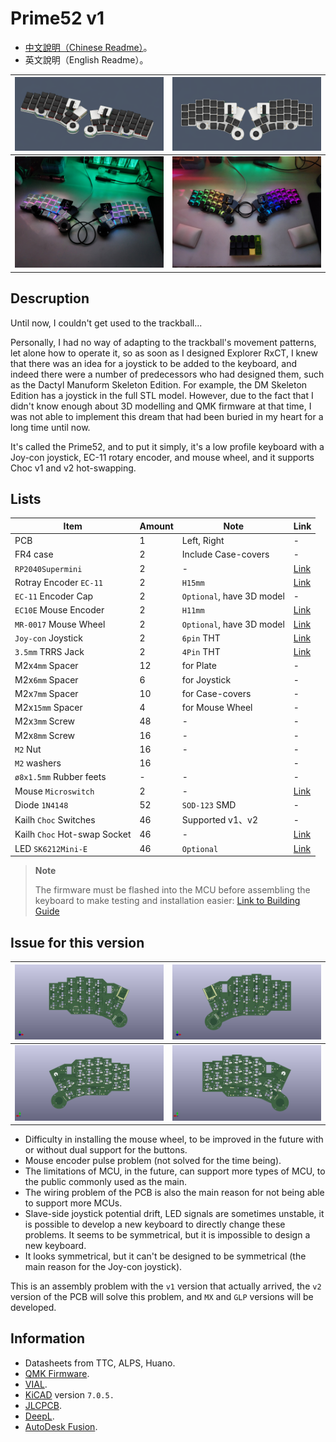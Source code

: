 # Prime52 v1

- [中文說明（Chinese Readme）](readme.md)。
- 英文說明（English Readme）。

|![info](pic/info.png)|![info](pic/info2.png)|
|--|--|
|![info](pic/info3.jpg)|![info](pic/info4.jpg)|

## Descruption

Until now, I couldn't get used to the trackball...

Personally, I had no way of adapting to the trackball's movement patterns, let alone how to operate it, so as soon as I designed Explorer RxCT, I knew that there was an idea for a joystick to be added to the keyboard, and indeed there were a number of predecessors who had designed them, such as the Dactyl Manuform Skeleton Edition. For example, the DM Skeleton Edition has a joystick in the full STL model. However, due to the fact that I didn't know enough about 3D modelling and QMK firmware at that time, I was not able to implement this dream that had been buried in my heart for a long time until now.

It's called the Prime52, and to put it simply, it's a low profile keyboard with a Joy-con joystick, EC-11 rotary encoder, and mouse wheel, and it supports Choc v1 and v2 hot-swapping.

## Lists

|Item|Amount|Note|Link|
|--|--|--|--|
|PCB|1|Left, Right|-|
|FR4 case|2|Include Case-covers|-|
|`RP2040Supermini`|2|-|[Link](https://www.aliexpress.com/item/1005006096780891.html?channel=twinner)|
|Rotray Encoder `EC-11`|2|`H15mm`|[Link](https://www.aliexpress.com/item/1005006104167148.html?channel=twinner)| 
|`EC-11` Encoder Cap|2|`Optional`, have 3D model|-|
|`EC10E` Mouse Encoder|2|`H11mm`|[Link](https://www.aliexpress.com/item/1005006279296138.html?channel=twinner)|
|`MR-0017` Mouse Wheel|2|`Optional`, have 3D model|[Link](https://www.aliexpress.com/item/1005005878223914.html?channel=twinner)|
|`Joy-con` Joystick|2|`6pin` THT|[Link](https://vi.aliexpress.com/item/1005006061159473.html)|
|`3.5mm` TRRS Jack|2|`4Pin` THT|[Link](https://vi.aliexpress.com/item/1005003299392377.html?channel=twinner)|
|M2x`4mm` Spacer|12|for Plate|-|
|M2x`6mm` Spacer|6|for Joystick|-|
|M2x`7mm` Spacer|10|for Case-covers|-|
|M2x`15mm` Spacer|4|for Mouse Wheel|-|
|M2x`3mm` Screw|48|-|-|
|M2x`8mm` Screw|16|-|-|
|`M2` Nut|16|-|-|
|`M2` washers|16||-|
|`ø8x1.5mm` Rubber feets|-|-|-|
|Mouse `Microswitch`|2|-|[Link](https://vi.aliexpress.com/w/wholesale-mouse-switch.html?spm=a2g0o.productlist.search.0)|
|Diode `1N4148`|52|`SOD-123` SMD|-|
|Kailh `Choc` Switches|46|Supported v1、v2|-|
|Kailh `Choc` Hot-swap Socket|46|-|[Link](https://vi.aliexpress.com/item/1005003879769486.html?channel=twinner)|
|LED `SK6212Mini-E`|46|`Optional`|[Link](https://vi.aliexpress.com/item/1005005956813491.html?channel=twinner)|

> **Note**
>
> The firmware must be flashed into the MCU before assembling the keyboard to make testing and installation easier: [Link to Building Guide](guide_en.md)

## Issue for this version

|![pcb](pic/pcbl.png)|![pcb](pic/pcbr.png)|
|--|--|
|![pcb](pic/pcbl2.png)|![pcb](pic/pcbr2.png)|

- Difficulty in installing the mouse wheel, to be improved in the future with or without dual support for the buttons.
- Mouse encoder pulse problem (not solved for the time being).
- The limitations of MCU, in the future, can support more types of MCU, to the public commonly used as the main.
- The wiring problem of the PCB is also the main reason for not being able to support more MCUs.
- Slave-side joystick potential drift, LED signals are sometimes unstable, it is possible to develop a new keyboard to directly change these problems. It seems to be symmetrical, but it is impossible to design a new keyboard.
- It looks symmetrical, but it can't be designed to be symmetrical (the main reason for the Joy-con joystick).

This is an assembly problem with the `v1` version that actually arrived, the `v2` version of the PCB will solve this problem, and `MX` and `GLP` versions will be developed.

## Information

- Datasheets from TTC, ALPS, Huano.
- [QMK Firmware](https://qmk.fm/).
- [VIAL](https://get.vial.today/).
- [KiCAD](https://www.kicad.org/) version `7.0.5.`
- [JLCPCB](https://jlcpcb.com/).
- [DeepL](https://www.deepl.com/translator).
- [AutoDesk Fusion](https://www.autodesk.com/products/fusion-360/free-trial).








